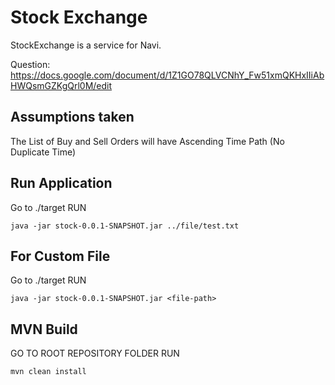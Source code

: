 # Stock Exchange

StockExchange is a service for Navi.

Question:
https://docs.google.com/document/d/1Z1GO78QLVCNhY_Fw51xmQKHxIIiAbHWQsmGZKgQrl0M/edit

## Assumptions taken

The List of Buy and Sell Orders will have Ascending Time Path (No Duplicate Time)

## Run Application

Go to ./target RUN

```
java -jar stock-0.0.1-SNAPSHOT.jar ../file/test.txt
```

## For Custom File

Go to ./target RUN

```
java -jar stock-0.0.1-SNAPSHOT.jar <file-path>
```

## MVN Build

GO TO ROOT REPOSITORY FOLDER RUN

```
mvn clean install
```
